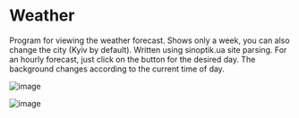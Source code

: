 # Weather

Program for viewing the weather forecast. Shows only a week, you can also change the city (Kyiv by default). Written using sinoptik.ua site parsing. For an hourly forecast, just click on the button for the desired day. The background changes according to the current time of day.

![image](https://user-images.githubusercontent.com/66825034/191802190-256b45e9-fcf0-4702-a052-87ac44b7f6b0.png)

![image](https://user-images.githubusercontent.com/66825034/191802546-a58667b9-f2a7-469e-9cc5-14307762969c.png)
